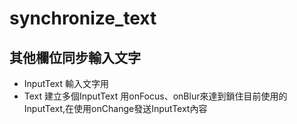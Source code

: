 # synchronize_text
其他欄位同步輸入文字
---
*   InputText 輸入文字用
*   Text 建立多個InputText
用onFocus、onBlur來達到鎖住目前使用的InputText,在使用onChange發送InputText內容
